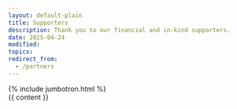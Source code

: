 ```yaml
---
layout: default-plain
title: Supporters
description: Thank you to our financial and in-kind supporters.
date: 2025-04-24
modified:
topics:
redirect_from:
  - /partners
---
```


<main id="main-content">
  {% include jumbotron.html %}
  <div class="container post-main">
    <div class="row">
      <div class="col-12">
        {{ content }}
      </div>
    </div>
  </div>
</main>
